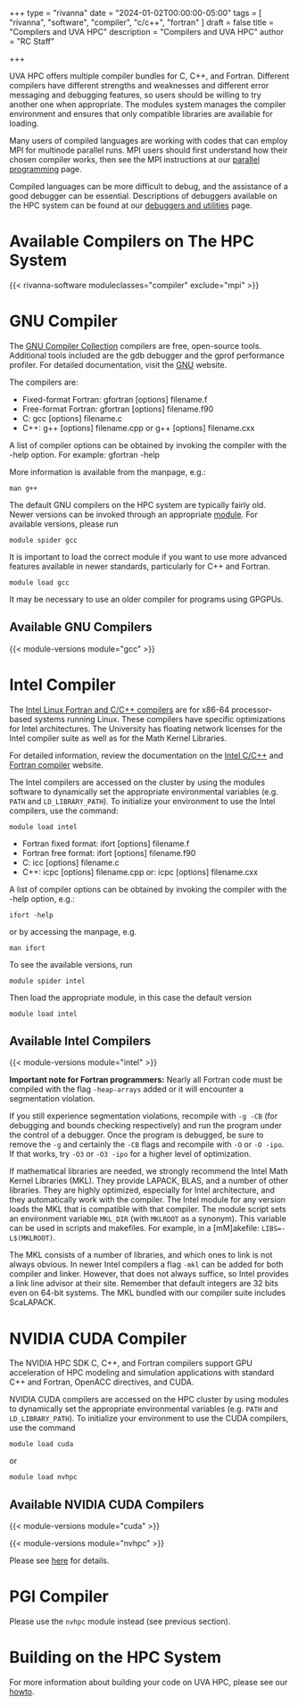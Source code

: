 +++
type = "rivanna"
date = "2024-01-02T00:00:00-05:00"
tags = [
  "rivanna", "software", "compiler", "c/c++", "fortran"
]
draft = false
title = "Compilers and UVA HPC"
description = "Compilers and UVA HPC"
author = "RC Staff"

+++

UVA HPC offers multiple compiler bundles for C, C++, and Fortran.  Different compilers have different strengths and weaknesses and different error messaging and debugging features, so users should be willing to try another one when appropriate.  The modules system manages the compiler environment and ensures that only compatible libraries are available for loading.

Many users of compiled languages are working with codes that can employ MPI for multinode parallel runs.  MPI users should first understand how their chosen compiler works, then see the MPI instructions at our [parallel programming](/userinfo/hpc/software/mpi) page.

Compiled languages can be more difficult to debug, and the assistance of a good debugger can be essential.  Descriptions of debuggers available on the HPC system can be found at our [debuggers and utilities](/userinfo/hpc/software/debuggers) page.

# Available Compilers on The HPC System

{{< rivanna-software moduleclasses="compiler" exclude="mpi" >}}

# GNU Compiler
The [GNU Compiler Collection](https://gcc.gnu.org) compilers are free, open-source tools. Additional tools included are the gdb debugger and the gprof performance profiler. For detailed documentation, visit the [GNU](https://gcc.gnu.org/onlinedocs/) website.

The compilers are:

* Fixed-format Fortran: gfortran [options] filename.f
* Free-format Fortran: gfortran [options] filename.f90
* C: gcc [options] filename.c
* C++: g++ [options] filename.cpp or g++ [options] filename.cxx

A list of compiler options can be obtained by invoking the compiler with the -help option. For example: gfortran -help

More information is available from the manpage, e.g.:
```
man g++
```

The default GNU compilers on the HPC system are typically fairly old. Newer versions can be invoked through an appropriate [module](/userinfo/hpc/software/modules). For available versions, please run
```
module spider gcc
```
It is important to load the correct module if you want to use more advanced features available in newer standards, particularly for C++ and Fortran.
```
module load gcc
```
It may be necessary to use an older compiler for programs using GPGPUs.

## Available GNU Compilers

{{< module-versions module="gcc" >}}

# Intel Compiler
The [Intel Linux Fortran and C/C++ compilers](https://software.intel.com/en-us/compilers) are for x86-64 processor-based systems running Linux. These compilers have specific optimizations for Intel architectures. The University has floating network licenses for the Intel compiler suite as well as for the Math Kernel Libraries.

For detailed information, review the documentation on the [Intel C/C++](https://software.intel.com/en-us/articles/intel-c-compiler-professional-edition-for-linux-documentation/) and [Fortran compiler](https://software.intel.com/en-us/fortran-compiler-developer-guide-and-reference) website.

The Intel compilers are accessed on the cluster by using the modules software to dynamically set the appropriate environmental variables (e.g. `PATH` and `LD_LIBRARY_PATH`). To initialize your environment to use the Intel compilers, use the command:

```
module load intel
```

* Fortran fixed format: ifort [options] filename.f
* Fortran free format: ifort [options] filename.f90
* C: icc [options] filename.c
* C++: icpc [options] filename.cpp or: icpc [options] filename.cxx

A list of compiler options can be obtained by invoking the compiler with the -help option, e.g.:
```
ifort -help
```
or by accessing the manpage, e.g.
```
man ifort
```

To see the available versions, run
```
module spider intel
```
Then load the appropriate module, in this case the default version
```
module load intel
```

## Available Intel Compilers

{{< module-versions module="intel" >}}


**Important note for Fortran programmers:** Nearly all Fortran code must be compiled with the flag `-heap-arrays` added or it will encounter a segmentation violation.

If you still experience segmentation violations, recompile with `-g -CB` (for debugging and bounds checking respectively) and run the program under the control of a debugger.  Once the program is debugged, be sure to remove the `-g` and certainly the `-CB` flags and recompile with `-O` or `-O -ipo`. If that works, try `-O3` or `-O3 -ipo` for a higher level of optimization.  

If mathematical libraries are needed, we strongly recommend the Intel Math Kernel Libraries (MKL). They provide LAPACK, BLAS, and a number of other libraries. They are highly optimized, especially for Intel architecture, and they automatically work with the compiler. The Intel module for any version loads the MKL that is compatible with that compiler. The module script sets an environment variable `MKL_DIR` (with `MKLROOT` as a synonym). This variable can be used in scripts and makefiles. For example, in a [mM]akefile: `LIBS=-L$(MKLROOT)`.

The MKL consists of a number of libraries, and which ones to link is not always obvious.  In newer Intel compilers a flag `-mkl` can be added for both compiler and linker.  However, that does not always suffice, so Intel provides a link line advisor at their site. Remember that default integers are 32 bits even on 64-bit systems. The MKL bundled with our compiler suite includes ScaLAPACK.

# NVIDIA CUDA Compiler
The NVIDIA HPC SDK C, C++, and Fortran compilers support GPU acceleration of HPC modeling and simulation applications with standard C++ and Fortran, OpenACC directives, and CUDA.

NVIDIA CUDA compilers are accessed on the HPC cluster by using modules to dynamically set the appropriate environmental variables (e.g. `PATH` and `LD_LIBRARY_PATH`). To initialize your environment to use the CUDA compilers, use the command

```
module load cuda
```
or
```
module load nvhpc
```

## Available NVIDIA CUDA Compilers

{{< module-versions module="cuda" >}}

{{< module-versions module="nvhpc" >}}

Please see [here](/userinfo/hpc/software/nvhpc) for details.

# PGI Compiler
Please use the `nvhpc` module instead (see previous section).

# Building on the HPC System
For more information about building your code on UVA HPC, please see our [howto](/userinfo/howtos/rivanna/compiler-howto).
